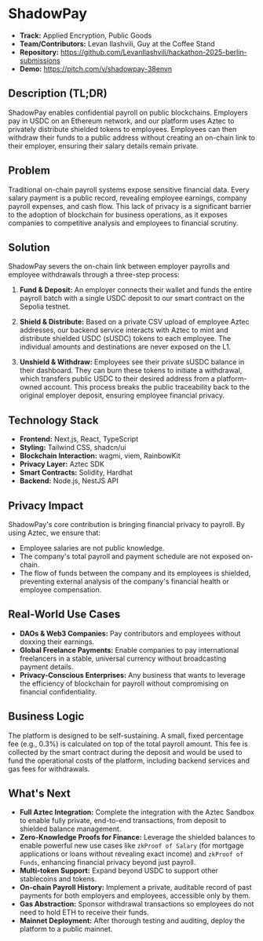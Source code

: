# ShadowPay

- **Track:** Applied Encryption, Public Goods
- **Team/Contributors:** Levan Ilashvili, Guy at the Coffee Stand
- **Repository:** https://github.com/LevanIlashvili/hackathon-2025-berlin-submissions
- **Demo:** https://pitch.com/v/shadowpay-38envn 

## Description (TL;DR)
ShadowPay enables confidential payroll on public blockchains. Employers pay in USDC on an Ethereum network, and our platform uses Aztec to privately distribute shielded tokens to employees. Employees can then withdraw their funds to a public address without creating an on-chain link to their employer, ensuring their salary details remain private.

## Problem
Traditional on-chain payroll systems expose sensitive financial data. Every salary payment is a public record, revealing employee earnings, company payroll expenses, and cash flow. This lack of privacy is a significant barrier to the adoption of blockchain for business operations, as it exposes companies to competitive analysis and employees to financial scrutiny.

## Solution
ShadowPay severs the on-chain link between employer payrolls and employee withdrawals through a three-step process:

1.  **Fund & Deposit:** An employer connects their wallet and funds the entire payroll batch with a single USDC deposit to our smart contract on the Sepolia testnet.

2.  **Shield & Distribute:** Based on a private CSV upload of employee Aztec addresses, our backend service interacts with Aztec to mint and distribute shielded USDC (sUSDC) tokens to each employee. The individual amounts and destinations are never exposed on the L1.

3.  **Unshield & Withdraw:** Employees see their private sUSDC balance in their dashboard. They can burn these tokens to initiate a withdrawal, which transfers public USDC to their desired address from a platform-owned account. This process breaks the public traceability back to the original employer deposit, ensuring employee financial privacy.

## Technology Stack
- **Frontend:** Next.js, React, TypeScript
- **Styling:** Tailwind CSS, shadcn/ui
- **Blockchain Interaction:** wagmi, viem, RainbowKit
- **Privacy Layer:** Aztec SDK
- **Smart Contracts:** Solidity, Hardhat
- **Backend:** Node.js, NestJS API

## Privacy Impact
ShadowPay's core contribution is bringing financial privacy to payroll. By using Aztec, we ensure that:
- Employee salaries are not public knowledge.
- The company's total payroll and payment schedule are not exposed on-chain.
- The flow of funds between the company and its employees is shielded, preventing external analysis of the company's financial health or employee compensation.

## Real-World Use Cases
- **DAOs & Web3 Companies:** Pay contributors and employees without doxxing their earnings.
- **Global Freelance Payments:** Enable companies to pay international freelancers in a stable, universal currency without broadcasting payment details.
- **Privacy-Conscious Enterprises:** Any business that wants to leverage the efficiency of blockchain for payroll without compromising on financial confidentiality.

## Business Logic
The platform is designed to be self-sustaining. A small, fixed percentage fee (e.g., 0.3%) is calculated on top of the total payroll amount. This fee is collected by the smart contract during the deposit and would be used to fund the operational costs of the platform, including backend services and gas fees for withdrawals.

## What's Next
- **Full Aztec Integration:** Complete the integration with the Aztec Sandbox to enable fully private, end-to-end transactions, from deposit to shielded balance management.
- **Zero-Knowledge Proofs for Finance:** Leverage the shielded balances to enable powerful new use cases like `zkProof of Salary` (for mortgage applications or loans without revealing exact income) and `zkProof of Funds`, enhancing financial privacy beyond just payroll.
- **Multi-token Support:** Expand beyond USDC to support other stablecoins and tokens.
- **On-chain Payroll History:** Implement a private, auditable record of past payments for both employers and employees, accessible only by them.
- **Gas Abstraction:** Sponsor withdrawal transactions so employees do not need to hold ETH to receive their funds.
- **Mainnet Deployment:** After thorough testing and auditing, deploy the platform to a public mainnet.
